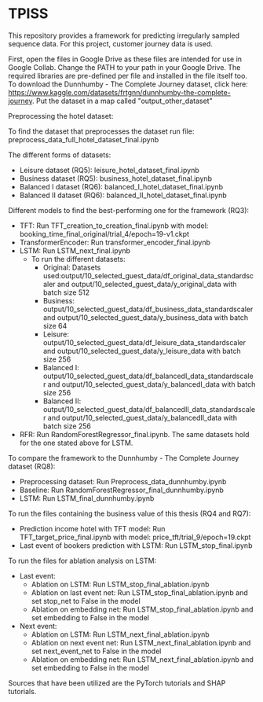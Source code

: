 # TPISS

This repository provides a framework for predicting irregularly sampled sequence data. For this project, customer journey data is used. 

First, open the files in Google Drive as these files are intended for use in Google Collab. Change the PATH to your path in your Google Drive. 
The required libraries are pre-defined per file and installed in the file itself too. To download the Dunnhumby - The Complete Journey dataset, click here: https://www.kaggle.com/datasets/frtgnn/dunnhumby-the-complete-journey. Put the dataset in a map called "output_other_dataset"

Preprocessing the hotel dataset:

To find the dataset that preprocesses the dataset run file: preprocess_data_full_hotel_dataset_final.ipynb

The different forms of datasets:
-	Leisure dataset (RQ5): leisure_hotel_dataset_final.ipynb
-	Business dataset (RQ5): business_hotel_dataset_final.ipynb
-	Balanced I dataset (RQ6): balanced_I_hotel_dataset_final.ipynb
-	Balanced II dataset (RQ6): balanced_II_hotel_dataset_final.ipynb

Different models to find the best-performing one for the framework (RQ3):
-	TFT: Run TFT_creation_to_creation_final.ipynb with model: booking_time_final_original/trial_4/epoch=19-v1.ckpt
-	TransformerEncoder: Run transformer_encoder_final.ipynb
-	LSTM: Run LSTM_next_final.ipynb
    - To run the different datasets:
        - Original: Datasets used:output/10_selected_guest_data/df_original_data_standardscaler and output/10_selected_guest_data/y_original_data with batch size 512
        -	Business: output/10_selected_guest_data/df_business_data_standardscaler and output/10_selected_guest_data/y_business_data with batch size 64
        - Leisure: output/10_selected_guest_data/df_leisure_data_standardscaler and output/10_selected_guest_data/y_leisure_data with batch size 256
        - Balanced I: output/10_selected_guest_data/df_balancedI_data_standardscaler and output/10_selected_guest_data/y_balancedI_data with batch size 256
        - Balanced II: output/10_selected_guest_data/df_balancedII_data_standardscaler and output/10_selected_guest_data/y_balancedII_data with batch size 256
-	RFR: Run RandomForestRegressor_final.ipynb. The same datasets hold for the one stated above for LSTM.
  
To compare the framework to the Dunnhumby - The Complete Journey dataset (RQ8):
-	Preprocessing dataset: Run Preprocess_data_dunnhumby.ipynb
-	Baseline: Run RandomForestRegressor_final_dunnhumby.ipynb
-	LSTM: Run LSTM_final_dunnhumby.ipynb
  
To run the files containing the business value of this thesis (RQ4 and RQ7):
-	Prediction income hotel with TFT model: Run TFT_target_price_final.ipynb with model: price_tft/trial_9/epoch=19.ckpt
-	Last event of bookers prediction with LSTM: Run LSTM_stop_final.ipynb
  
To run the files for ablation analysis on LSTM:
-	Last event:
    -	Ablation on LSTM: Run LSTM_stop_final_ablation.ipynb
    -	Ablation on last event net: Run LSTM_stop_final_ablation.ipynb and set stop_net to False in the model
    -	Ablation on embedding net: Run LSTM_stop_final_ablation.ipynb and set embedding to False in the model
-	Next event:
    -	Ablation on LSTM: Run LSTM_next_final_ablation.ipynb
    -	Ablation on next event net: Run LSTM_next_final_ablation.ipynb and set next_event_net to False in the model
    -	Ablation on embedding net: Run LSTM_next_final_ablation.ipynb and set embedding to False in the model
      
Sources that have been utilized are the PyTorch tutorials and SHAP tutorials. 
